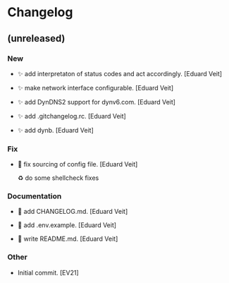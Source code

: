 # Changelog


## (unreleased)

### New

* :sparkles: add interpretaton of status codes and act accordingly. [Eduard Veit]

* :sparkles: make network interface configurable. [Eduard Veit]

* :sparkles: add DynDNS2 support for dynv6.com. [Eduard Veit]

* :sparkles: add .gitchangelog.rc. [Eduard Veit]

* :sparkles: add dynb. [Eduard Veit]

### Fix

* :bug: fix sourcing of config file. [Eduard Veit]

  :recycle: do some shellcheck fixes

### Documentation

* :memo: add CHANGELOG.md. [Eduard Veit]

* :memo: add .env.example. [Eduard Veit]

* :memo: write README.md. [Eduard Veit]

### Other

* Initial commit. [EV21]


